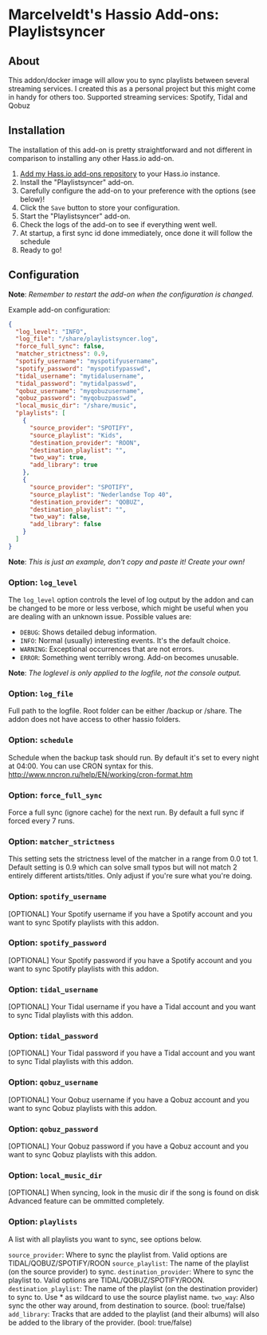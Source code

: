 # Marcelveldt's Hassio Add-ons: Playlistsyncer

## About

This addon/docker image will allow you to sync playlists between several streaming services.
I created this as a personal project but this might come in handy for others too.
Supported streaming services: Spotify, Tidal and Qobuz

## Installation

The installation of this add-on is pretty straightforward and not different in
comparison to installing any other Hass.io add-on.

1. [Add my Hass.io add-ons repository][repository] to your Hass.io instance.
1. Install the "Playlistsyncer" add-on.
1. Carefully configure the add-on to your preference with the options (see below)!
1. Click the `Save` button to store your configuration.
1. Start the "Playlistsyncer" add-on.
1. Check the logs of the add-on to see if everything went well.
1. At startup, a first sync id done immediately, once done it will follow the schedule
1. Ready to go!



## Configuration

**Note**: _Remember to restart the add-on when the configuration is changed._

Example add-on configuration:

```json
{
  "log_level": "INFO",
  "log_file": "/share/playlistsyncer.log",
  "force_full_sync": false,
  "matcher_strictness": 0.9,
  "spotify_username": "myspotifyusername",
  "spotify_password": "myspotifypasswd",
  "tidal_username": "mytidalusername",
  "tidal_password": "mytidalpasswd",
  "qobuz_username": "myqobuzusername",
  "qobuz_password": "myqobuzpasswd",
  "local_music_dir": "/share/music",
  "playlists": [
    {
      "source_provider": "SPOTIFY",
      "source_playlist": "Kids",
      "destination_provider": "ROON",
      "destination_playlist": "",
      "two_way": true,
      "add_library": true
    },
    {
      "source_provider": "SPOTIFY",
      "source_playlist": "Nederlandse Top 40",
      "destination_provider": "QOBUZ",
      "destination_playlist": "",
      "two_way": false,
      "add_library": false
    }
  ]
}
```

**Note**: _This is just an example, don't copy and paste it! Create your own!_

### Option: `log_level`

The `log_level` option controls the level of log output by the addon and can
be changed to be more or less verbose, which might be useful when you are
dealing with an unknown issue. Possible values are:

- `DEBUG`: Shows detailed debug information.
- `INFO`: Normal (usually) interesting events. It's the default choice.
- `WARNING`: Exceptional occurrences that are not errors.
- `ERROR`: Something went terribly wrong. Add-on becomes unusable.

**Note**: _The loglevel is only applied to the logfile, not the console output._

### Option: `log_file`

Full path to the logfile. Root folder can be either /backup or /share. The addon does not have access to other hassio folders.

### Option: `schedule`

Schedule when the backup task should run. By default it's set to every night at 04:00.
You can use CRON syntax for this. http://www.nncron.ru/help/EN/working/cron-format.htm

### Option: `force_full_sync`

Force a full sync (ignore cache) for the next run. By default a full sync if forced every 7 runs.

### Option: `matcher_strictness`

This setting sets the strictness level of the matcher in a range from 0.0 tot 1.
Default setting is 0.9 which can solve small typos but will not match 2 entirely different artists/titles.
Only adjust if you're sure what you're doing.

### Option: `spotify_username`

[OPTIONAL]
Your Spotify username if you have a Spotify account and you want to sync Spotify playlists with this addon.

### Option: `spotify_password`

[OPTIONAL]
Your Spotify password if you have a Spotify account and you want to sync Spotify playlists with this addon.

### Option: `tidal_username`

[OPTIONAL]
Your Tidal username if you have a Tidal account and you want to sync Tidal playlists with this addon.

### Option: `tidal_password`

[OPTIONAL]
Your Tidal password if you have a Tidal account and you want to sync Tidal playlists with this addon.

### Option: `qobuz_username`

[OPTIONAL]
Your Qobuz username if you have a Qobuz account and you want to sync Qobuz playlists with this addon.

### Option: `qobuz_password`

[OPTIONAL]
Your Qobuz password if you have a Qobuz account and you want to sync Qobuz playlists with this addon.

### Option: `local_music_dir`

[OPTIONAL]
When syncing, look in the music dir if the song is found on disk
Advanced feature can be ommitted completely.

### Option: `playlists`

A list with all playlists you want to sync, see options below.

`source_provider`: Where to sync the playlist from. Valid options are TIDAL/QOBUZ/SPOTIFY/ROON
`source_playlist`: The name of the playlist (on the source provider) to sync.
`destination_provider`: Where to sync the playlist to. Valid options are TIDAL/QOBUZ/SPOTIFY/ROON.
`destination_playlist`: The name of the playlist (on the destination provider) to sync to. Use * as wildcard to use the source playlist name.
`two_way`: Also sync the other way around, from destination to source. (bool: true/false)
`add_library`: Tracks that are added to the playlist (and their albums) will also be added to the library of the provider. (bool: true/false)


[repository]: https://github.com/marcelveldt/hassio-addons-repo